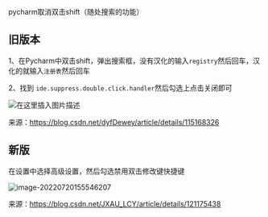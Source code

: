 pycharm取消双击shift（随处搜索的功能）

## 旧版本

1、在Pycharm中双击shift，弹出搜索框，没有汉化的输入`registry`然后回车，汉化的就输入`注册表`然后回车

2、找到 `ide.suppress.double.click.handler`然后勾选上点击关闭即可

![在这里插入图片描述](https://img-blog.csdnimg.cn/20210324112543952.png?x-oss-process=image/watermark,type_ZmFuZ3poZW5naGVpdGk,shadow_10,text_aHR0cHM6Ly9ibG9nLmNzZG4ubmV0L2R5ZkRld2V5,size_16,color_FFFFFF,t_70)

来源：https://blog.csdn.net/dyfDewey/article/details/115168326

## 新版

在设置中选择高级设置，然后勾选禁用双击修改键快捷键

![image-20220720155546207](C:\Users\dell\AppData\Roaming\Typora\typora-user-images\image-20220720155546207.png)

来源：https://blog.csdn.net/JXAU_LCY/article/details/121175438